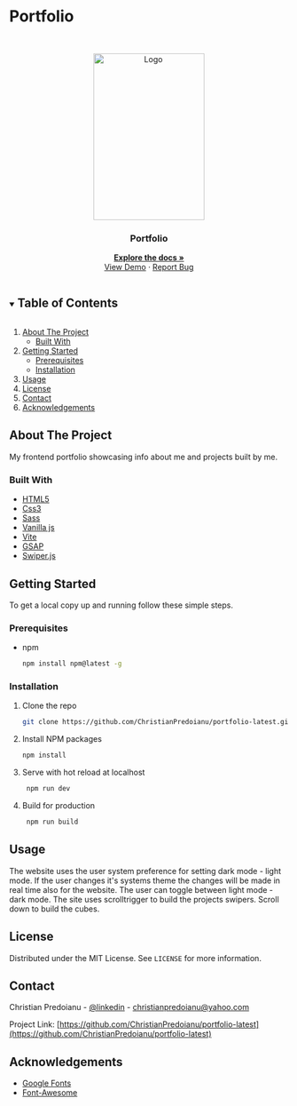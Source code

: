# Portfolio

 <!-- PROJECT LOGO -->   
<br />
<p align="center">
  <a href="https://github.com/ChristianPredoianu/portfolio-latest">
    <img src="/assets/contact.jpg" alt="Logo" width="200" height="300">
  </a> 

  <h3 align="center">Portfolio</h3>
   
  <p align="center">
    <a href="https://github.com/ChristianPredoianu/portfolio-latest"><strong>Explore the docs »</strong></a>
    <br />
    <a href="https://christianpredoianu.se">View Demo</a>
    ·
    <a href="https://github.com/ChristianPredoianu/portfolio-latest/issues">Report Bug</a>
  </p>
</p>

 

<!-- TABLE OF CONTENTS -->
<details open="open">
  <summary><h2 style="display: inline-block">Table of Contents</h2></summary>
  <ol>
    <li>
      <a href="#about-the-project">About The Project</a>
      <ul>
        <li><a href="#built-with">Built With</a></li>
      </ul>
    </li>
    <li>
      <a href="#getting-started">Getting Started</a>
      <ul>
        <li><a href="#prerequisites">Prerequisites</a></li>
        <li><a href="#installation">Installation</a></li>
      </ul>
    </li>
    <li><a href="#usage">Usage</a></li>
    <li><a href="#license">License</a></li>
    <li><a href="#contact">Contact</a></li>
    <li><a href="#acknowledgements">Acknowledgements</a></li>
  </ol>
</details>



<!-- ABOUT THE PROJECT -->
## About The Project

My frontend portfolio showcasing info about me and projects built by me.

### Built With

* [HTML5](https://developer.mozilla.org/en-US/docs/Glossary/HTML5)
* [Css3](https://developer.mozilla.org/en-US/docs/Web/CSS)
* [Sass](https://sass-lang.com/)
* [Vanilla js](https://developer.mozilla.org/en-US/docs/Web/JavaScript)
* [Vite](https://vitejs.dev/)
* [GSAP](https://greensock.com/gsap/)
* [Swiper.js](https://swiperjs.com/)



<!-- GETTING STARTED -->
## Getting Started

To get a local copy up and running follow these simple steps.

### Prerequisites

* npm
  ```sh
  npm install npm@latest -g
  ```

### Installation

1. Clone the repo
   ```sh
   git clone https://github.com/ChristianPredoianu/portfolio-latest.git
   ```
2. Install NPM packages
   ```sh
   npm install
   ``` 
3. Serve with hot reload at localhost
   ```sh
    npm run dev
   ``` 
5. Build for production 
   ```sh
    npm run build
   
   ```

  
<!-- USAGE EXAMPLES -->
## Usage

The website uses the user system preference for setting dark mode - light mode. If the user changes it's systems theme the changes will be made in real time 
also for the website. The user can toggle between light mode - dark mode. The site uses scrolltrigger to build the projects swipers. Scroll down to build the cubes.

<!-- LICENSE -->
## License

Distributed under the MIT License. See `LICENSE` for more information.


<!-- CONTACT -->
## Contact

Christian Predoianu - [@linkedin](https://se.linkedin.com/in/christian-predoianu-369218157) - christianpredoianu@yahoo.com

Project Link: [https://github.com/ChristianPredoianu/portfolio-latest](https://github.com/ChristianPredoianu/portfolio-latest)



<!-- ACKNOWLEDGEMENTS --> 
## Acknowledgements
* [Google Fonts](https://fonts.google.com/)
* [Font-Awesome](https://fontawesome.com/)


